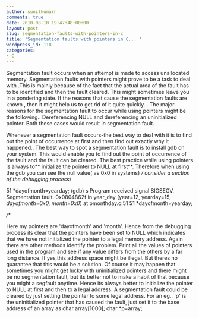 ```yaml
---
author: sunilkumarn
comments: true
date: 2010-08-10 19:47:48+00:00
layout: post
slug: segmentation-faults-with-pointers-in-c
title: 'Segmentation faults with pointers in C... '
wordpress_id: 118
categories:
- C
---
```


Segmentation fault occurs when an attempt is made to access unallocated memory.
Segmentation faults with pointers might prove to be a task to deal with .This is mainly because of the fact that the actual area of the fault has to be identified and then the fault cleared. This might sometimes leave you in a pondering state. If the reasons that cause the segmentation faults are known , then it might help us to get rid of it quite quickly...
The major reasons for the segmentation fault to occur while using pointers might be the following..
Dereferencing NULL
and dereferencing an uninitialized pointer.
Both these cases would result in segmentation fault.

Whenever a segmentation fault occurs-the best way to deal with it is to find out the point of occurrence at first and then find out exactly why it happened..
The best way to spot a segmentation fault is to install gdb on your system.
This would enable you to find out the point of occurrence of the fault and the fault can be cleared.
The best practice while using pointers is always to** initialize the pointer to NULL at first**. Therefore when using the gdb you can see the null value( as 0x0 in systems)
**/*  consider a section of the debugging process*/

51	*dayofmonth=yearday;
(gdb) s
Program received signal SIGSEGV, Segmentation fault.
0x0804862f in year_day (year=12, yearday=15, _dayofmonth=0x0, month=0x0_) at pmonthday.c:51
51	*dayofmonth=yearday;

*/**

Here my pointers are 'dayofmonth' and 'month'..Hence from the debugging process its clear that the pointers have been set to NULL which indicates that we have not initialized the pointer to a legal memory address.
Again there are other methods identify the problem. Print all the values of pointers used in the program and see if any value differs from the others by a far long distance. If yes,this address space might be illegal. But theres no guarantee that this would be a solution.
Of course it may happen that sometimes you might get lucky with uninitialized pointers and there might be no segmentation fault, but its better not to make a habit of that because you might a segfault anytime. Hence its always better to initialize the pointer to NULL at first and then to a legal address.
A segmentation fault could be cleared by just setting the pointer to some legal address.
For an eg..
'p' is the uninitialized pointer that has caused the fault, just set it to the base address of an array as
char array[1000];
char *p=array;




